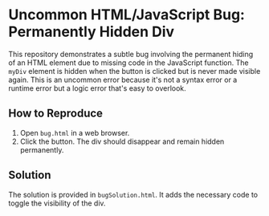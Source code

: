 # Uncommon HTML/JavaScript Bug: Permanently Hidden Div

This repository demonstrates a subtle bug involving the permanent hiding of an HTML element due to missing code in the JavaScript function.  The `myDiv` element is hidden when the button is clicked but is never made visible again. This is an uncommon error because it's not a syntax error or a runtime error but a logic error that's easy to overlook.

## How to Reproduce
1. Open `bug.html` in a web browser.
2. Click the button. The div should disappear and remain hidden permanently.

## Solution
The solution is provided in `bugSolution.html`. It adds the necessary code to toggle the visibility of the div.